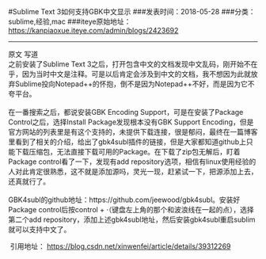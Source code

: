 #Sublime Text 3如何支持GBK中文显示
###发表时间：2018-05-28
###分类：sublime,经验,mac
###iteye原始地址：<a href="https://kanpiaoxue.iteye.com/admin/blogs/2423692" target="_blank">https://kanpiaoxue.iteye.com/admin/blogs/2423692</a>

---

<div class="iteye-blog-content-contain" style="font-size: 14px;"> 
 <div class="quote_title">
  原文 写道
 </div> 
 <div class="quote_div">
  之前安装了Sublime Text 3之后，打开包含中文的文档发现中文乱码，刚开始不在乎，因为当时中文是注释。可是以后肯定会涉及到中文的文档，我不想因为此就放弃Sublime投向Notepad++的怀抱，倒不是因为Notepad++不好，而是因为它不夸平台。
  <br>
  <br> 在一番搜索之后，都说安装GBK Encoding Support，可是在安装了Package Control之后，选择Install Package发现根本没有GBK Support Encoding，但是官方网站的列表里是有这个支持的，未提供下载连接，很是郁闷，最终在一篇博客里看到了相关的介绍，给出了gbk4subl插件的链接，但是大家都知道github上只能下载压缩包，无法直接下载可用的Package。在下载了zip包无解后，盯着Package control看了一下，发现有add repository选项，相信有linux使用经验的人对此肯定很熟悉，这不就是添加源吗，灵光一现，赶紧试一下，把源添加上去，还真就行了。
  <br>
  <br> GBK4subl的github地址：https://github.com/jeewood/gbk4subl。安装好Package control后按control + ·（键盘左上角的那个和波浪线在一起的点），选择第二个add repository，添加上述gbk4subl地址，然后安装gbk4subl重启sublim就可以支持中文了。
 </div> 
 <p>&nbsp;引用地址：&nbsp;<a href="https://blog.csdn.net/xinwenfei/article/details/39312269">https://blog.csdn.net/xinwenfei/article/details/39312269</a></p> 
</div>